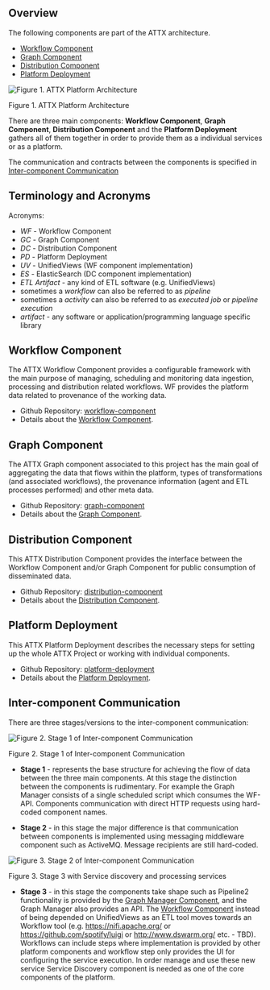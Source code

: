 ## Overview

The following components are part of the ATTX architecture.
* [Workflow Component](#workflow-component)
* [Graph Component](#graph-component)
* [Distribution Component](#distribution-component)
* [Platform Deployment](#platform-deployment)

![Figure 1. ATTX Platform Architecture](https://rawgit.com/ATTX-project/ATTX-project.github.io/master/images/platform_architecture.svg)

Figure 1. ATTX Platform Architecture

There are three main components: **Workflow Component**, **Graph Component**, **Distribution Component** and the **Platform Deployment** gathers all of them together in order to provide them as a individual services or as a platform.

The communication and contracts between the components is specified in [Inter-component Communication](#inter-component-communication)

## Terminology and Acronyms

Acronyms:
* _WF_ - Workflow Component
* _GC_ - Graph Component
* _DC_ - Distribution Component
* _PD_ - Platform Deployment
* _UV_ - UnifiedViews (WF component implementation)
* _ES_ - ElasticSearch (DC component implementation)
* _ETL Artifact_ - any kind of ETL software (e.g. UnifiedViews)
* sometimes a _workflow_ can also be referred to as _pipeline_
* sometimes a _activity_ can also be referred to as _executed job_ or _pipeline execution_
* _artifact_ - any software or application/programming language specific library

## Workflow Component

The ATTX Workflow Component provides a configurable framework with the main purpose of managing, scheduling and monitoring data ingestion, processing and distribution related workflows. WF provides the platform data related to provenance of the working data.

* Github Repository: [workflow-component](https://github.com/ATTX-project/workflow-component)
* Details about the [Workflow Component](https://github.com/ATTX-project/project-management/wiki/Workflow-Component).

## Graph Component

The ATTX Graph component associated to this project has the main goal of aggregating the data that flows within the platform, types of transformations (and associated workflows), the provenance information (agent and ETL processes performed) and other meta data.

* Github Repository: [graph-component](https://github.com/ATTX-project/graph-component)
* Details about the [Graph Component](https://github.com/ATTX-project/project-management/wiki/Graph-Component).

## Distribution Component

This ATTX Distribution Component provides the interface between the Workflow Component and/or Graph Component for public consumption of disseminated data.

* Github Repository: [distribution-component](https://github.com/ATTX-project/distribution-component)
* Details about the [Distribution Component](https://github.com/ATTX-project/project-management/wiki/Distribution-Component).

## Platform Deployment

This ATTX Platform Deployment describes the necessary steps for setting up the whole ATTX Project or working with individual components.

* Github Repository: [platform-deployment](https://github.com/ATTX-project/platform-deployment)
* Details about the [Platform Deployment](https://github.com/ATTX-project/project-management/wiki/Platform-Deployment).

## Inter-component Communication

There are three stages/versions to the inter-component communication:

![Figure 2. Stage 1 of Inter-component Communication](https://rawgit.com/ATTX-project/ATTX-project.github.io/master/images/v1.1-intercomponent_communication.svg)

Figure 2. Stage 1 of Inter-component Communication

* **Stage 1** - represents the base structure for achieving the flow of data between the three main components. At this stage the distinction between the components is rudimentary. For example the Graph Manager consists of a single scheduled script which consumes the WF-API. Components communication with direct HTTP requests using hard-coded component names.

* **Stage 2** - in this stage the major difference is that communication between components is implemented using messaging middleware component such as ActiveMQ. Message recipients are still hard-coded.  

![Figure 3. Stage 2 of Inter-component Communication](https://rawgit.com/ATTX-project/ATTX-project.github.io/master/images/v3-intercomponent_communication.svg)

Figure 3. Stage 3 with Service discovery and processing services

* **Stage 3** - in this stage the components take shape such as Pipeline2 functionality is provided by the [Graph Manager Component](https://github.com/ATTX-project/project-management/wiki/Graph-Component), and the Graph Manager also provides an API. The [Workflow Component](https://github.com/ATTX-project/project-management/wiki/Workflow-Component) instead of being depended on UnifiedViews as an ETL tool moves towards an Workflow tool (e.g. https://nifi.apache.org/ or https://github.com/spotify/luigi or http://www.dswarm.org/ etc. - TBD). Workflows can include steps where implementation is provided by other platform components and workflow step only provides the UI for configuring the service execution. In order manage and use these new service Service Discovery component is needed as one of the core components of the platform.
